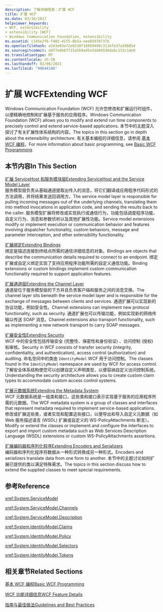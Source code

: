 ```yaml
---
description: 了解详细信息：扩展 WCF
title: 扩展 WCF
ms.date: 03/30/2017
helpviewer_keywords:
- WCF, extensibility
- extensibility [WCF]
- Windows Communication Foundation, extensibility
ms.assetid: c145e2f6-f402-41f5-8b5a-eee03978737b
ms.openlocfilehash: e243e03a72e6530716959499c311bfe37a39b054
ms.sourcegitcommit: ddf7edb67715a5b9a45e3dd44536dabc153c1de0
ms.translationtype: MT
ms.contentlocale: zh-CN
ms.lasthandoff: 02/06/2021
ms.locfileid: "99644146"
---
```

# <a name="extending-wcf"></a><span data-ttu-id="13728-103">扩展 WCF</span><span class="sxs-lookup"><span data-stu-id="13728-103">Extending WCF</span></span>

<span data-ttu-id="13728-104">Windows Communication Foundation (WCF) 允许您修改和扩展运行时组件，以便精确地控制和扩展基于服务的应用程序。</span><span class="sxs-lookup"><span data-stu-id="13728-104">Windows Communication Foundation (WCF) allows you to modify and extend run time components to precisely control and extend service-based applications.</span></span> <span data-ttu-id="13728-105">本节中的主题深入探讨了有关扩展性体系结构的内容。</span><span class="sxs-lookup"><span data-stu-id="13728-105">The topics in this section go in depth about the extensibility architecture.</span></span> <span data-ttu-id="13728-106">有关基本编程的详细信息，请参阅 [基本 WCF 编程](../basic-wcf-programming.md)。</span><span class="sxs-lookup"><span data-stu-id="13728-106">For more information about basic programming, see [Basic WCF Programming](../basic-wcf-programming.md).</span></span>  
  
## <a name="in-this-section"></a><span data-ttu-id="13728-107">本节内容</span><span class="sxs-lookup"><span data-stu-id="13728-107">In This Section</span></span>  

 [<span data-ttu-id="13728-108">扩展 ServiceHost 和服务模块层</span><span class="sxs-lookup"><span data-stu-id="13728-108">Extending ServiceHost and the Service Model Layer</span></span>](extending-servicehost-and-the-service-model-layer.md)  
 <span data-ttu-id="13728-109">服务模型层负责从基础通道提取出传入的消息，将它们翻译成应用程序代码形式的方法调用，并将结果发送回调用方。</span><span class="sxs-lookup"><span data-stu-id="13728-109">The service model layer is responsible for pulling incoming messages out of the underlying channels, translating them into method invocations in application code, and sending the results back to the caller.</span></span>  <span data-ttu-id="13728-110">服务模型扩展将修改或实现执行或通信行为，功能包括调度程序功能、自定义行为、消息和参数侦听以及其他扩展性功能。</span><span class="sxs-lookup"><span data-stu-id="13728-110">Service model extensions modify or implement execution or communication behavior and features involving dispatcher functionality, custom behaviors, message and parameter interception, and other extensibility functionality.</span></span>  
  
 [<span data-ttu-id="13728-111">扩展绑定</span><span class="sxs-lookup"><span data-stu-id="13728-111">Extending Bindings</span></span>](extending-bindings.md)  
 <span data-ttu-id="13728-112">绑定是描述连接到终结点所需的通信详细信息的对象。</span><span class="sxs-lookup"><span data-stu-id="13728-112">Bindings are objects that describe the communication details required to connect to an endpoint.</span></span> <span data-ttu-id="13728-113">绑定扩展或自定义绑定实现了支持应用程序功能所需的自定义通信功能。</span><span class="sxs-lookup"><span data-stu-id="13728-113">Binding extensions or custom bindings implement custom communication functionality required to support application features.</span></span>  
  
 [<span data-ttu-id="13728-114">扩展通道层</span><span class="sxs-lookup"><span data-stu-id="13728-114">Extending the Channel Layer</span></span>](extending-the-channel-layer.md)  
 <span data-ttu-id="13728-115">通道层位于服务模型层的下方并且负责客户端和服务之间的消息交换。</span><span class="sxs-lookup"><span data-stu-id="13728-115">The channel layer sits beneath the service model layer and is responsible for the exchange of messages between clients and services.</span></span> <span data-ttu-id="13728-116">通道扩展可以实现新的协议功能，例如安全性。</span><span class="sxs-lookup"><span data-stu-id="13728-116">Channel extensions can implement new protocol functionality, such as security.</span></span> <span data-ttu-id="13728-117">通道扩展也可以传输功能，例如实现新的网络传输以传送 SOAP 消息。</span><span class="sxs-lookup"><span data-stu-id="13728-117">Channel extensions also transport functionality, such as implementing a new network transport to carry SOAP messages.</span></span>  
  
 [<span data-ttu-id="13728-118">扩展安全性</span><span class="sxs-lookup"><span data-stu-id="13728-118">Extending Security</span></span>](extending-security.md)  
 <span data-ttu-id="13728-119">WCF 中的安全性包括传输安全 (完整性、保密性和身份验证) 、访问控制 (授权) 和审核。</span><span class="sxs-lookup"><span data-stu-id="13728-119">Security in WCF consists of transfer security (integrity, confidentiality, and authentication), access control (authorization) and auditing.</span></span> <span data-ttu-id="13728-120">命名空间中的类由 `IdentityModel` WCF 用于访问控制。</span><span class="sxs-lookup"><span data-stu-id="13728-120">The classes found in the `IdentityModel` namespace are used by WCF for access control.</span></span> <span data-ttu-id="13728-121">了解安全体系结构使您可以创建自定义声明类型，以便容纳自定义访问控制系统。</span><span class="sxs-lookup"><span data-stu-id="13728-121">Understanding the security architecture allows you to create custom claim types to accommodate custom access control systems.</span></span>  
  
 [<span data-ttu-id="13728-122">扩展元数据系统</span><span class="sxs-lookup"><span data-stu-id="13728-122">Extending the Metadata System</span></span>](extending-the-metadata-system.md)  
 <span data-ttu-id="13728-123">WCF 元数据系统是一组类和接口，这些类和接口表示实现基于服务的应用程序所需的元数据。</span><span class="sxs-lookup"><span data-stu-id="13728-123">The WCF metadata system is a group of classes and interfaces that represent metadata required to implement service-based applications.</span></span> <span data-ttu-id="13728-124">修改或扩展这些类，或者实现和配置这些接口，以便导出和导入自定义元数据（如 Web 服务描述语言 (WSDL) 扩展或自定义的 WS-PolicyAttachments 断言）。</span><span class="sxs-lookup"><span data-stu-id="13728-124">Modify or extend the classes or implement and configure the interfaces to export and import custom metadata such as Web Services Description Language (WSDL) extensions or custom WS-PolicyAttachments assertions.</span></span>  
  
 [<span data-ttu-id="13728-125">扩展编码器和序列化程序</span><span class="sxs-lookup"><span data-stu-id="13728-125">Extending Encoders and Serializers</span></span>](extending-encoders-and-serializers.md)  
 <span data-ttu-id="13728-126">编码器和序列化程序将数据从一种形式转换成另一种形式。</span><span class="sxs-lookup"><span data-stu-id="13728-126">Encoders and serializers translate data from one form to another.</span></span> <span data-ttu-id="13728-127">本节中的主题讨论如何扩展已提供的类以满足特殊需求。</span><span class="sxs-lookup"><span data-stu-id="13728-127">The topics in this section discuss how to extend the supplied classes to meet special requirements.</span></span>  
  
## <a name="reference"></a><span data-ttu-id="13728-128">参考</span><span class="sxs-lookup"><span data-stu-id="13728-128">Reference</span></span>  

 <xref:System.ServiceModel>  
  
 <xref:System.ServiceModel.Channels>  
  
 <xref:System.ServiceModel.Description>  
  
 <xref:System.IdentityModel.Claims>  
  
 <xref:System.IdentityModel.Policy>  
  
 <xref:System.IdentityModel.Selectors>  
  
 <xref:System.IdentityModel.Tokens>  
  
## <a name="related-sections"></a><span data-ttu-id="13728-129">相关章节</span><span class="sxs-lookup"><span data-stu-id="13728-129">Related Sections</span></span>  

 [<span data-ttu-id="13728-130">基本 WCF 编程</span><span class="sxs-lookup"><span data-stu-id="13728-130">Basic WCF Programming</span></span>](../basic-wcf-programming.md)  
  
 [<span data-ttu-id="13728-131">WCF 功能详细信息</span><span class="sxs-lookup"><span data-stu-id="13728-131">WCF Feature Details</span></span>](../feature-details/index.md)  
  
 [<span data-ttu-id="13728-132">指南与最佳做法</span><span class="sxs-lookup"><span data-stu-id="13728-132">Guidelines and Best Practices</span></span>](../guidelines-and-best-practices.md)
